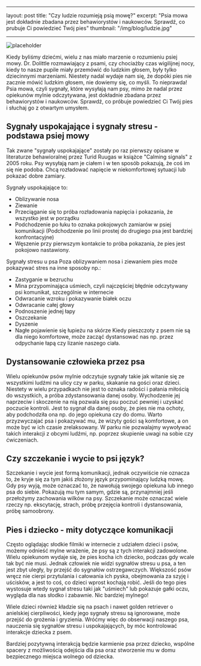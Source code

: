 
---
layout: post
title: "Czy ludzie rozumieją psią mowę?"
excerpt: "Psia mowa jest dokładnie zbadana przez behawiorystów i naukowców. Sprawdź, co prubuje Ci powiedzieć Twój pies"
thumbnail: "/img/blog/ludzie.jpg"

---


![placeholder](https://stopwalkompsow.pl/img/blog/ludzie.jpg)

Kiedy byliśmy dziećmi, wielu z nas miało marzenie o rozumieniu psiej
mowy. Dr. Dolittle rozmawiający z psami, czy chociażby czas wigilijnej
nocy, kiedy to nasze pupile miały przemówić do ludzkim głosem, były
tylko dziecinnymi marzeniami. Niestety nadal wydaje nam się, że dopóki
pies nie zacznie mówić ludzkim głosem, nie dowiemy się, co myśli. To
nieprawda! Psia mowa, czyli sygnały, które wysyłają nam psy, mimo że
nadal przez opiekunów mylnie odczytywana, jest dokładnie zbadana przez
behawiorystów i naukowców. Sprawdź, co próbuje powiedzieć Ci Twój pies i
słuchaj go z otwartym umysłem.

## Sygnały uspokajające i sygnały stresu - podstawa psiej mowy

Tak zwane "sygnały uspokajające" zostały po raz pierwszy opisane w
literaturze behawioralnej przez Turid Ruugas w książce "Calming signals"
z 2005 roku. Psy wysyłają nam je ciałem i w ten sposób pokazują, że coś
im się nie podoba. Chcą rozładować napięcie w niekomfortowej sytuacji
lub pokazać dobre zamiary.

Sygnały uspokajające to:
- Oblizywanie nosa
- Ziewanie
- Przeciąganie się to próba rozładowania napięcia i pokazania, że wszystko jest w porządku
- Podchodzenie po łuku to oznaka pokojowych zamiarów w psiej komunikacji (Podchodzenie po linii prostej do drugiego psa jest bardziej konfrontacyjne)
- Węszenie przy pierwszym kontakcie to próba pokazania, że pies jest pokojowo nastawiony.

Sygnały stresu u psa
Poza oblizywaniem nosa i ziewaniem pies może pokazywać stres na inne sposoby np.:
- Zastyganie w bezruchu
- Mina przypominająca uśmiech, czyli najczęściej błędnie odczytywany psi komunikat, szczególnie w internecie
- Odwracanie wzroku i pokazywanie białek oczu
- Odwracanie całej głowy
- Podnoszenie jednej łapy
- Oszczekanie
- Dyszenie
- Nagłe pojawienie się łupieżu na skórze
Kiedy pieszczoty z psem nie są dla niego komfortowe, może zacząć dystansować nas np. przez odpychanie łapą czy lizanie naszego ciała.

## Dystansowanie człowieka przez psa

Wielu opiekunów psów mylnie odczytuje sygnały takie jak witanie się ze
wszystkimi ludźmi na ulicy czy w parku, skakanie na gości oraz dzieci.
Niestety w wielu przypadkach nie jest to oznaka radości i pałania
miłością do wszystkich, a próba zdystansowania danej osoby. Wychodzenie
jej naprzeciw i skoczenie na nią pozwala się psu poczuć pewniej i
uzyskać poczucie kontroli. Jest to sygnał dla danej osoby, że pies nie
ma ochoty, aby podchodziła ona np. do jego opiekuna czy do domu. Warto
przyzwyczajać psa i pokazywać mu, że wizyty gości są komfortowe, a on
może być w ich czasie zrelaksowany. W parku nie pozwalajmy wywoływać
takich interakcji z obcymi ludźmi, np. poprzez skupienie uwagi na sobie
czy ćwiczeniach.

## Czy szczekanie i wycie to psi język?

Szczekanie i wycie jest formą komunikacji, jednak oczywiście nie oznacza
to, że kryje się za tym jakiś złożony język przypominający ludzką mowę.
Gdy psy wyją, może oznaczać to, że nawołują swojego opiekuna lub innego
psa do siebie. Pokazują mu tym samym, gdzie są, przynajmniej jeśli
przełożymy zachowania wilków na psy. Szczekanie może oznaczać wiele
rzeczy np. ekscytację, strach, próbę przejęcia kontroli i dystansowania,
próbę samoobrony.

## Pies i dziecko - mity dotyczące komunikacji

Często oglądając słodkie filmiki w internecie z udziałem dzieci i psów,
możemy odnieść mylne wrażenie, że psy są z tych interakcji zadowolone.
Wielu opiekunom wydaje się, że pies kocha ich dziecko, podczas gdy wcale
tak być nie musi. Jednak człowiek nie widzi sygnałów stresu u psa, a ten
jest zbyt uległy, by przejść do sygnałów ostrzegawczych. Większość psów
wręcz nie cierpi przytulania i całowania ich pyska, obejmowania za szyję
i uścisków, a jest to coś, co dzieci wprost kochają robić. Jeśli do tego
pies wystosuje wtedy sygnał stresu taki jak "uśmiech" lub pokazuje gałki
oczu, wygląda dla nas słodko i zabawnie. Nic bardziej mylnego!

Wiele dzieci również kładzie się na psach i nawet golden retriever o
anielskiej cierpliwości, kiedy jego sygnały stresu są ignorowane, może
przejść do grożenia i gryzienia. Wróćmy więc do obserwacji naszego psa,
nauczenia się sygnałów stresu i uspokajających, by móc kontrolować
interakcje dziecka z psem.

Bardziej pozytywną interakcją będzie karmienie psa przez dziecko,
wspólne spacery z możliwością odejścia dla psa oraz stworzenie mu w domu
bezpiecznego miejsca wolnego od dziecka.
